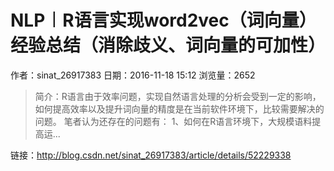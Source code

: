 # NLP︱R语言实现word2vec（词向量）经验总结（消除歧义、词向量的可加性）
作者：sinat_26917383
日期：2016-11-18 15:12
浏览量：2652
> 简介：R语言由于效率问题，实现自然语言处理的分析会受到一定的影响，如何提高效率以及提升词向量的精度是在当前软件环境下，比较需要解决的问题。
笔者认为还存在的问题有：
1、如何在R语言环境下，大规模语料提高运...

 链接：http://blog.csdn.net/sinat_26917383/article/details/52229338
